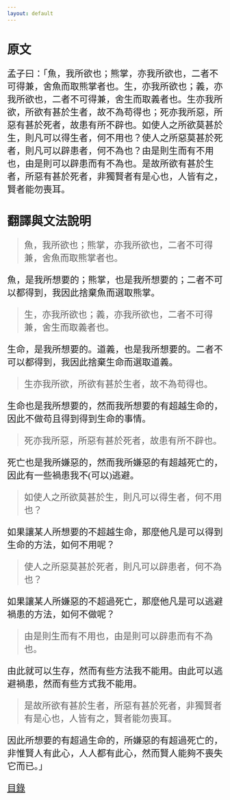 ```yaml
---
layout: default
---
```

<head>
  <!-- ... -->
  <link rel="stylesheet" type="text/css" href="https://fonts.googleapis.com/earlyaccess/cwtexkai.css">
  <style>
    body {
     font-family: "cwTeXKai", serif;
    }
    p.big {
      line-height: 3;
      font-size: x-large;
    }
    p {
      font-size: 1.5em;
    }
    </style>
</head>

# 原文

孟子曰：「魚，我所欲也；熊掌，亦我所欲也，二者不可得兼，舍魚而取熊掌者也。生，亦我所欲也；義，亦我所欲也，二者不可得兼，舍生而取義者也。生亦我所欲，所欲有甚於生者，故不為苟得也；死亦我所惡，所惡有甚於死者，故患有所不辟也。如使人之所欲莫甚於生，則凡可以得生者，何不用也？使人之所惡莫甚於死者，則凡可以辟患者，何不為也？由是則生而有不用也，由是則可以辟患而有不為也。是故所欲有甚於生者，所惡有甚於死者，非獨賢者有是心也，人皆有之，賢者能勿喪耳。

# 翻譯與文法說明

> 魚，我所欲也；熊掌，亦我所欲也，二者不可得兼，舍魚而取熊掌者也。

魚，是我所想要的；熊掌，也是我所想要的；二者不可以都得到，我因此捨棄魚而選取熊掌。

> 生，亦我所欲也；義，亦我所欲也，二者不可得兼，舍生而取義者也。

生命，是我所想要的。道義，也是我所想要的。二者不可以都得到，我因此捨棄生命而選取道義。

> 生亦我所欲，所欲有甚於生者，故不為苟得也。

生命也是我所想要的，然而我所想要的有超越生命的，因此不做苟且得到得到生命的事情。

> 死亦我所惡，所惡有甚於死者，故患有所不辟也。

死亡也是我所嫌惡的，然而我所嫌惡的有超越死亡的，因此有一些禍患我不(可以)逃避。

> 如使人之所欲莫甚於生，則凡可以得生者，何不用也？

如果讓某人所想要的不超越生命，那麼他凡是可以得到生命的方法，如何不用呢？

> 使人之所惡莫甚於死者，則凡可以辟患者，何不為也？

如果讓某人所嫌惡的不超過死亡，那麼他凡是可以逃避禍患的方法，如何不做呢？

> 由是則生而有不用也，由是則可以辟患而有不為也。

由此就可以生存，然而有些方法我不能用。由此可以逃避禍患，然而有些方式我不能用。

> 是故所欲有甚於生者，所惡有甚於死者，非獨賢者有是心也，人皆有之，賢者能勿喪耳。

因此所想要的有超過生命的，所嫌惡的有超過死亡的，非惟賢人有此心，人人都有此心，然而賢人能夠不喪失它而已。」

[目錄](./)
